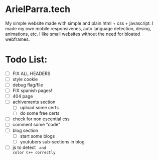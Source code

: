 # ArielParra.tech
My simple website made with simple and plain html + css + javascript.
I made my own mobile responsivenes, auto language detection, desing, animations, etc. 
I like small websites without the need for bloated webframes.

# Todo List:

- [ ] FIX ALL HEADERS
- [ ] style cookie
- [ ] debug flag/file
- [ ] FIX spanish pages!
- [ ] 404 page
- [ ] achivements section
    - [ ] upload some certs
    - [ ] do some free certs
- [ ] check for non escential css
- [ ] comment some "code"
- [ ] blog section
    - [ ] start some blogs
    - [ ] youtubers sub-sections in blog
- [ ] js to detect <code class="C++"> and color C++ correctly
